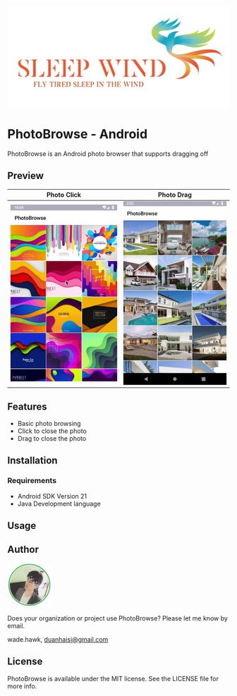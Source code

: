 
<img src="./Images/sleepwind-logo.png">

# PhotoBrowse - Android
PhotoBrowse is an Android photo browser that supports dragging off

## Preview

| Photo Click | Photo Drag  |
| ------------- | ------------- |
| ![Photo Click](./Images/photo-click.gif)  | ![Photo Drag](./Images/photo-drag.gif)  |


## Features

- Basic photo browsing
- Click to close the photo
- Drag to close the photo


## Installation 

### Requirements 

- Android SDK Version 21 
- Java Development language

## Usage

## Author

<img src="./Images/avatar.png" style="" width="100px">

Does your organization or project use PhotoBrowse? Please let me know by email.

wade.hawk, duanhaisi@gmail.com

## License 

PhotoBrowse is available under the MIT license. See the LICENSE file for more info.
